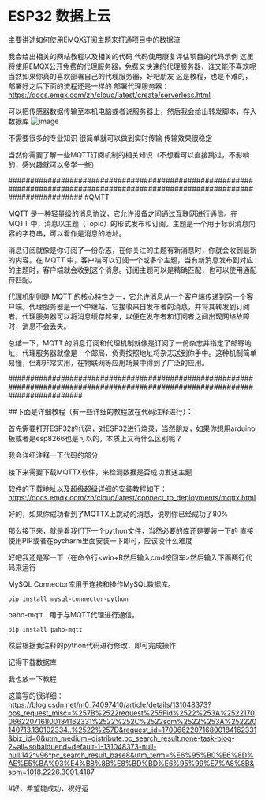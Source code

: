 # ESP32 数据上云
主要讲述如何使用EMQX订阅主题来打通项目中的数据流


我会给出相关的网站教程以及相关的代码
代码使用康复评估项目的代码示例
这里将使用EMQX公开免费的代理服务器，免费又快速的代理服务器，谁又能不喜欢呢
当然如果你真的喜欢部署自己的代理服务器，好吧朋友
这是教程，也是不难的，部署好之后下面的流程还是一样的
部署代理服务器：https://docs.emqx.com/zh/cloud/latest/create/serverless.html


可以把传感器数据传输至本机电脑或者说服务器上，然后我会给出转发脚本，存入数据库
![image](https://github.com/Innovation-Pulse/data-transmission/assets/144523816/f786e2ba-0def-4e11-9ae7-2c641089bd7a)


不需要很多的专业知识
很简单就可以做到实时传输
传输效果很稳定

当然你需要了解一些MQTT订阅机制的相关知识（不想看可以直接跳过，不影响的，感兴趣就可以多学一些）

#################################################################################################################################
#QMTT

MQTT 是一种轻量级的消息协议，它允许设备之间通过互联网进行通信。在 MQTT 中，消息以主题（Topic）的形式发布和订阅。主题是一个用于标识消息内容的字符串，可以看作是消息的地址。

消息订阅就像是你订阅了一份杂志，在你关注的主题有新消息时，你就会收到最新的内容。在 MQTT 中，客户端可以订阅一个或多个主题，当有新消息发布到对应的主题时，客户端就会收到这个消息。订阅主题可以是精确匹配，也可以使用通配符匹配。

代理机制则是 MQTT 的核心特性之一，它允许消息从一个客户端传递到另一个客户端。代理服务器是一个中继站，它接收来自发布者的消息，并将其转发到订阅者。代理服务器可以将消息缓存起来，以便在发布者和订阅者之间出现网络故障时，消息不会丢失。

总结一下，MQTT 的消息订阅和代理机制就像是订阅了一份杂志并指定了邮寄地址，代理服务器就像是一个邮局，负责按照地址将杂志送到你手中。这种机制简单易懂，但却非常实用，在物联网等应用场景中得到了广泛的应用。

#################################################################################################################################

##下面是详细教程（有一些详细的教程放在代码注释进行）：

首先需要打开ESP32的代码，对ESP32进行烧录，当然朋友，如果你想用arduino板或者是esp8266也是可以的，本质上又有什么区别呢？

我会详细注释一下代码的部分

接下来需要下载MQTTX软件，来检测数据是否成功发送主题

软件的下载地址以及超级超级详细的安装教程如下：
https://docs.emqx.com/zh/cloud/latest/connect_to_deployments/mqttx.html

好的，如果你成功看到了MQTTX上跳动的消息，说明你已经成功了80%

那么接下来，就是看我们下一个python文件，当然必要的库还是要装一下的
直接使用PIP或者在pycharm里面安装一下即可，应该没什么难度

好吧我还是写一下（在命令行<win+R然后输入cmd按回车>然后输入下面两行代码来运行

MySQL Connector库用于连接和操作MySQL数据库。

`pip install mysql-connector-python
`

paho-mqtt：用于与MQTT代理进行通信。

`pip install paho-mqtt`

然后根据我注释的python代码进行修改，即可完成操作

记得下载数据库

我也放一下教程

这篇写的很详细：https://blog.csdn.net/m0_74097410/article/details/131048373?ops_request_misc=%257B%2522request%255Fid%2522%253A%2522170066220716800184162331%2522%252C%2522scm%2522%253A%252220140713.130102334..%2522%257D&request_id=170066220716800184162331&biz_id=0&utm_medium=distribute.pc_search_result.none-task-blog-2~all~sobaiduend~default-1-131048373-null-null.142^v96^pc_search_result_base8&utm_term=%E6%95%B0%E6%8D%AE%E5%BA%93%E4%B8%8B%E8%BD%BD%E6%95%99%E7%A8%8B&spm=1018.2226.3001.4187

#好，希望能成功，祝好运

